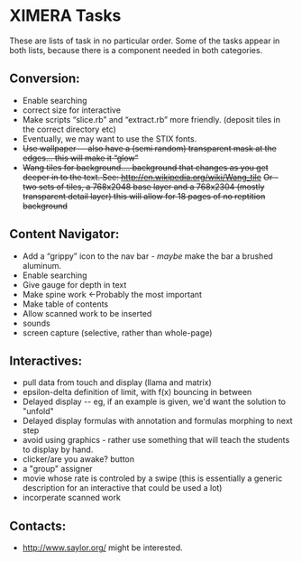 XIMERA Tasks
============

These are lists of task in no particular order. Some of the tasks
appear in both lists, because there is a component needed in both
categories.

Conversion:
-----------
* Enable searching
* correct size for interactive
* Make scripts “slice.rb” and “extract.rb” more friendly. (deposit tiles in the correct directory etc)
* Eventually, we may want to use the STIX fonts. 
* ~~Use wallpaper -- also have a (semi random) transparent mask at the edges... this will make it “glow”~~
* ~~Wang tiles for background.... background that changes as you get deeper in to the text. See: http://en.wikipedia.org/wiki/Wang_tile~~
  ~~Or - two sets of tiles, a 768x2048 base layer and a 768x2304 (mostly transparent detail layer) this will allow for 18 pages of no reptition background~~

Content Navigator:
------------------
* Add a “grippy” icon to the nav bar - *maybe* make the bar a brushed aluminum.
* Enable searching
* Give gauge for depth in text
* Make spine work ←Probably the most important
* Make table of contents
* Allow scanned work to be inserted
* sounds
* screen capture (selective, rather than whole-page)



Interactives:
-------------
* pull data from touch and display (llama and matrix)
* epsilon-delta definition of limit, with f(x) bouncing in between
* Delayed display -- eg, if an example is given, we'd want the solution to "unfold"
* Delayed display formulas with annotation and formulas morphing to next step
* avoid using graphics - rather use something that will teach the students to display by hand.
* clicker/are you awake? button
* a "group" assigner
* movie whose rate is controled by a swipe (this is essentially a generic description for an interactive that could be used a lot)
* incorperate scanned work

Contacts:
---------
* http://www.saylor.org/ might be interested.
